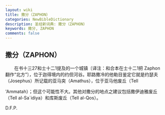 ```yaml
---
layout: wiki
title: 撒分（ZAPHON）
categories: NewBibleDictionary
description: 圣经新词典: 撒分（ZAPHON）
keywords: 撒分, ZAPHON
comments: false
---
```


## 撒分（ZAPHON）

　　在书十三27和士十二1提及的一个城镇〔译注：和合本在士十二1把 Zaphon 翻作“北方”〕，位于迦得境内的约但河谷。耶路撒冷的他勒目鉴定它就是约瑟夫（Josephus）所记载的亚马突（Amathus），位于亚马他废丘（Tell

'Ammatah）；但这个可能性不大。其他对撒分的地点之建议包括撒伊迪雅废丘（Tell al-Sa`idiya）和库斯废丘（Tell al-Qos）。

D.F.P.









